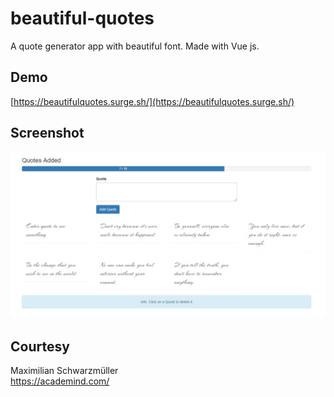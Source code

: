# beautiful-quotes

A quote generator app with beautiful font. 
Made with Vue js.

## Demo
[https://beautifulquotes.surge.sh/](https://beautifulquotes.surge.sh/)

## Screenshot
![alt text](https://raw.githubusercontent.com/arifszn/beautiful-quotes/master/public/screenshot.png)

## Courtesy
Maximilian Schwarzmüller 
<br>
https://academind.com/

